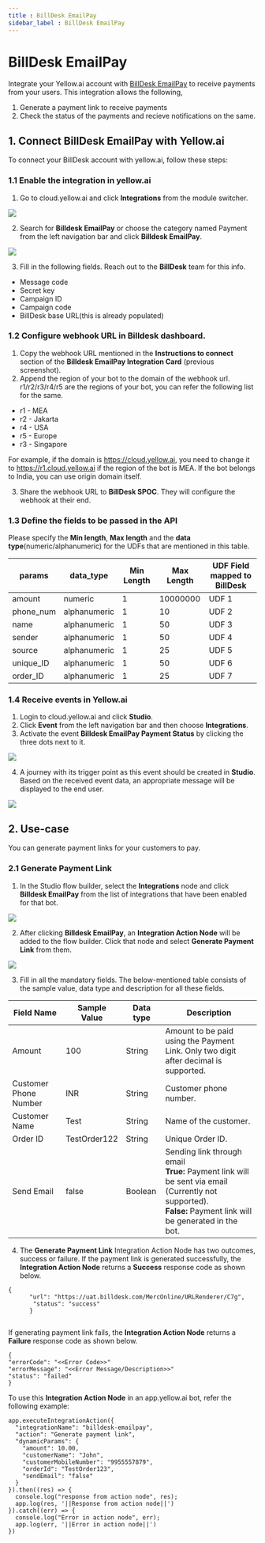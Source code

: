 ```yaml
---
title : BillDesk EmailPay 
sidebar_label : BillDesk EmailPay
---
```



# BillDesk EmailPay

Integrate your Yellow.ai account with [BillDesk EmailPay](https://www.billdesk.com/web/) to receive payments from your users. This integration allows the following,

1. Generate a payment link to receive payments
2. Check the status of the payments and recieve notifications on the same.

## 1. Connect BillDesk EmailPay with Yellow.ai

To connect your BillDesk account with yellow.ai, follow these steps:

### 1.1 Enable the integration in yellow.ai

1. Go to cloud.yellow.ai and click **Integrations** from the module switcher.

![](https://i.imgur.com/sOirlTU.png)


2. Search for **Billdesk EmailPay** or choose the category named Payment from the left navigation bar and click **Billdesk EmailPay**.

![](https://i.imgur.com/eILS2u2.png)


3. Fill in the following fields. Reach out to the **BillDesk** team for this info.

* Message code
* Secret key
* Campaign ID
* Campaign code
* BillDesk base URL(this is already populated)

### 1.2 Configure webhook URL in Billdesk dashboard.

1. Copy the webhook URL mentioned in the **Instructions to connect** section of the **Billdesk EmailPay Integration Card** (previous screenshot). 
2. Append the region of your bot to the domain of the webhook url. r1/r2/r3/r4/r5 are the regions of your bot, you can refer the following list for the same.

* r1 - MEA 
* r2 - Jakarta 
* r4 - USA 
* r5 - Europe 
* r3 - Singapore

For example, if the domain is https://cloud.yellow.ai, you need to change it to https://r1.cloud.yellow.ai if the region of the bot is MEA. If the bot belongs to India, you can use origin domain itself.

3. Share the webhook URL to **BillDesk SPOC**. They will configure the webhook at their end.

### 1.3 Define the fields to be passed in the API

Please specify the **Min length**, **Max length** and the **data type**(numeric/alphanumeric) for the UDFs that are mentioned in this table.

| params | data_type | Min Length |Max Length |UDF Field mapped to BillDesk|
| -------- | -------- | -------- |-----|--|
| amount     | numeric     | 1     |10000000|UDF 1|
|phone_num|alphanumeric|1|10| UDF 2|
|name|alphanumeric| 1|50|UDF 3|
|sender|alphanumeric|1|50|UDF 4|
|source|alphanumeric|1|25|UDF 5|
|unique_ID|alphanumeric|1|50|UDF 6|
|order_ID|alphanumeric|1|25| UDF 7|

### 1.4 Receive events in Yellow.ai

1. Login to cloud.yellow.ai and click **Studio**.
2. Click **Event** from the left navigation bar and then choose **Integrations**.
3. Activate the event **Billdesk EmailPay Payment Status** by clicking the three dots next to it.

![](https://i.imgur.com/T0fRth0.png)


4. A journey with its trigger point as this event should be created in **Studio**. Based on the received event data, an appropriate message will be displayed to the end user.

![](https://i.imgur.com/Bmi1ELe.png)


## 2. Use-case

You can generate payment links for your customers to pay.

### 2.1 Generate Payment Link

1. In the Studio flow builder, select the **Integrations** node and click **Billdesk EmailPay** from the list of integrations that have been enabled for that bot.

![](https://i.imgur.com/kHnNZrh.png)


2. After clicking **Billdesk EmailPay**, an **Integration Action Node** will be added to the flow builder. Click that node and select **Generate Payment Link** from them.

![](https://i.imgur.com/PCSXyiW.png)


3. Fill in all the mandatory fields. The below-mentioned table consists of the sample value, data type and description for all these fields.



| Field Name | Sample Value | Data type |Description|
| -------- | -------- | -------- |--|
| Amount     | 100     | String     | Amount to be paid using the Payment Link. Only two digit after decimal is supported.|
|Customer Phone Number|INR|String|Customer phone number.|
|Customer Name|Test|String|Name of the customer.|
|Order ID|TestOrder122|String|Unique Order ID.|
|Send Email|false|Boolean|Sending link through email<br/>**True:** Payment link will be sent via email (Currently not supported).<br/>**False:** Payment link will be generated in the bot.

4. The **Generate Payment Link** Integration Action Node has two outcomes, success or failure. If the payment link is generated successfully, the **Integration Action Node** returns a **Success** response code as shown below.


```
{
      "url": "https://uat.billdesk.com/MercOnline/URLRenderer/C7g",
       "status": "success"
      }


```
If generating payment link fails, the **Integration Action Node** returns a **Failure** response code as shown below.

```
{
"errorCode": "<<Error Code>>"
"errorMessage": "<<Error Message/Description>>"
"status": "failed"
}
```

To use this **Integration Action Node** in an app.yellow.ai bot, refer the following example:

```
app.executeIntegrationAction({
  "integrationName": "billdesk-emailpay",
  "action": "Generate payment link",
  "dynamicParams": {
    "amount": 10.00,
    "customerName": "John",
    "customerMobileNumber": "9955557879",
    "orderId": "TestOrder123",
    "sendEmail": "false"
  }
}).then((res) => {
  console.log("response from action node", res);
  app.log(res, '||Response from action node||')
}).catch((err) => {
  console.log("Error in action node", err);
  app.log(err, '||Error in action node||')
})

```






